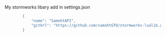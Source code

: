My stormworks libary
add in settings.json
```lua  
        {
            "name": "SamohtAPI",
            "gitUrl": "https://github.com/samohtGTO/stormworks-lualib.git"
        }
```